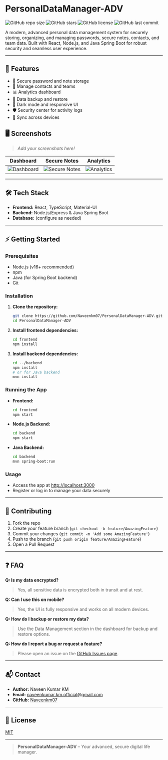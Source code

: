 # PersonalDataManager-ADV

![GitHub repo size](https://img.shields.io/github/repo-size/Naveenkm07/PersonalDataManager-ADV)
![GitHub stars](https://img.shields.io/github/stars/Naveenkm07/PersonalDataManager-ADV?style=social)
![GitHub license](https://img.shields.io/github/license/Naveenkm07/PersonalDataManager-ADV)
![GitHub last commit](https://img.shields.io/github/last-commit/Naveenkm07/PersonalDataManager-ADV)

A modern, advanced personal data management system for securely storing, organizing, and managing passwords, secure notes, contacts, and team data. Built with React, Node.js, and Java Spring Boot for robust security and seamless user experience.

---

## 🚀 Features
- 🔐 Secure password and note storage
- 📝 Manage contacts and teams
- 📊 Analytics dashboard
- 🔄 Data backup and restore
- 🌙 Dark mode and responsive UI
- 🛡️ Security center for activity logs
- 🔗 Sync across devices

## 🖥️ Screenshots

> _Add your screenshots here!_

| Dashboard | Secure Notes | Analytics |
|-----------|-------------|-----------|
| ![Dashboard](docs/screenshots/dashboard.png) | ![Secure Notes](docs/screenshots/secure-notes.png) | ![Analytics](docs/screenshots/analytics.png) |

---

## 🛠️ Tech Stack
- **Frontend:** React, TypeScript, Material-UI
- **Backend:** Node.js/Express & Java Spring Boot
- **Database:** (configure as needed)

---

## ⚡ Getting Started

### Prerequisites
- Node.js (v16+ recommended)
- npm
- Java (for Spring Boot backend)
- Git

### Installation
1. **Clone the repository:**
   ```sh
   git clone https://github.com/Naveenkm07/PersonalDataManager-ADV.git
   cd PersonalDataManager-ADV
   ```
2. **Install frontend dependencies:**
   ```sh
   cd frontend
   npm install
   ```
3. **Install backend dependencies:**
   ```sh
   cd ../backend
   npm install
   # or for Java backend
   mvn install
   ```

### Running the App
- **Frontend:**
  ```sh
  cd frontend
  npm start
  ```
- **Node.js Backend:**
  ```sh
  cd backend
  npm start
  ```
- **Java Backend:**
  ```sh
  cd backend
  mvn spring-boot:run
  ```

### Usage
- Access the app at [http://localhost:3000](http://localhost:3000)
- Register or log in to manage your data securely

---

## 🤝 Contributing
1. Fork the repo
2. Create your feature branch (`git checkout -b feature/AmazingFeature`)
3. Commit your changes (`git commit -m 'Add some AmazingFeature'`)
4. Push to the branch (`git push origin feature/AmazingFeature`)
5. Open a Pull Request

---

## ❓ FAQ

**Q: Is my data encrypted?**
> Yes, all sensitive data is encrypted both in transit and at rest.

**Q: Can I use this on mobile?**
> Yes, the UI is fully responsive and works on all modern devices.

**Q: How do I backup or restore my data?**
> Use the Data Management section in the dashboard for backup and restore options.

**Q: How do I report a bug or request a feature?**
> Please open an issue on the [GitHub Issues page](https://github.com/Naveenkm07/PersonalDataManager-ADV/issues).

---

## 📬 Contact
- **Author:** Naveen Kumar KM
- **Email:** naveenkumar.km.official@gmail.com
- **GitHub:** [Naveenkm07](https://github.com/Naveenkm07)

---

## 📄 License
[MIT](LICENSE)

---

> **PersonalDataManager-ADV** – Your advanced, secure digital life manager.
